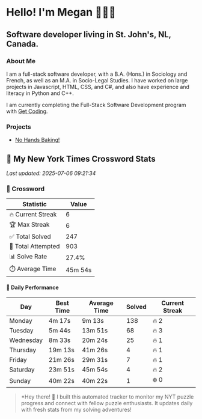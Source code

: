 # Hello! I'm Megan 👩🏻‍💻

## Software developer living in St. John's, NL, Canada.

### About Me

<p>I am a full-stack software developer, with a B.A. (Hons.) in Sociology and French, as well as an M.A. in Socio-Legal Studies. I have worked on large projects in Javascript, HTML, CSS, and C#, and also have experience and literacy in Python and C++.</p>

I am currently completing the Full-Stack Software Development program with [Get Coding](https://www.getcoding.ca/).

### Projects

* [No Hands Baking!](https://mpartificer.github.io/NoHandsBaking/)

<!-- NYT_STATS_START -->
## 🧩 My New York Times Crossword Stats

*Last updated: 2025-07-06 09:21:34*

### 🎯 Crossword

| Statistic | Value |
|-----------|-------|
| 🔥 Current Streak | 6 |
| 🏆 Max Streak | 6 |
| ✅ Total Solved | 247 |
| 🎲 Total Attempted | 903 |
| 📊 Solve Rate | 27.4% |
| ⏱️ Average Time | 45m 54s |

#### 📅 Daily Performance

| Day | Best Time | Average Time | Solved | Current Streak |
|-----|-----------|--------------|--------|----------------|
| Monday | 4m 17s | 9m 13s | 138 | 🔥 2 |
| Tuesday | 5m 44s | 13m 51s | 68 | 🔥 3 |
| Wednesday | 8m 33s | 20m 24s | 25 | 🔥 1 |
| Thursday | 19m 13s | 41m 26s | 4 | 🔥 1 |
| Friday | 21m 26s | 29m 31s | 7 | 🔥 1 |
| Saturday | 23m 51s | 45m 54s | 4 | 🔥 2 |
| Sunday | 40m 22s | 40m 22s | 1 | ❄️ 0 |


<!-- NYT_STATS_END -->

> *Hey there! 👋 I built this automated tracker to monitor my NYT puzzle progress and connect with fellow puzzle enthusiasts. It updates daily with fresh stats from my solving adventures!
